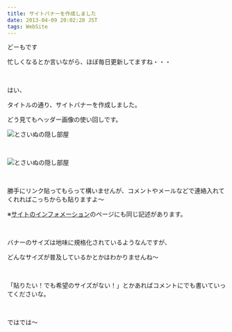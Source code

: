 ```yaml
---
title: サイトバナーを作成しました
date: 2013-04-09 20:02:28 JST
tags: WebSite
---
```

<p>どーもです</p>
<p>忙しくなるとか言いながら、ほぼ毎日更新してますね・・・</p>
<p>&nbsp;</p>
<p>はい、</p>
<p>タイトルの通り、サイトバナーを作成しました。</p>
<p>どう見てもヘッダー画像の使い回しです。</p>
<p><img src="http://tosainu.wktk.so/images/banner/banner200x40.png" alt="とさいぬの隠し部屋" /></p>
<p>&nbsp;</p>
<p><img src="http://tosainu.wktk.so/images/banner/banner200x115.png" alt="とさいぬの隠し部屋" /></p>
<p>&nbsp;</p>
<p>勝手にリンク貼ってもらって構いませんが、コメントやメールなどで連絡入れてくれればこっちからも貼りますよ〜</p>
<p>※<a href="http://tosainu.wktk.so/information">サイトのインフォメーション</a>のページにも同じ記述があります。</p>
<p>&nbsp;</p>
<p>バナーのサイズは地味に規格化されているようなんですが、</p>
<p>どんなサイズが普及しているかとかはわかりませんね〜</p>
<p>&nbsp;</p>
<p>「貼りたい！でも希望のサイズがない！」とかあればコメントにでも書いていってくださいな。</p>
<p>&nbsp;</p>
<p>ではでは〜</p>